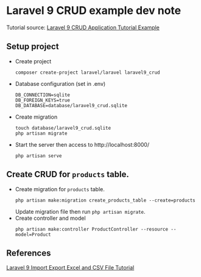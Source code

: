 # Laravel 9 CRUD example dev note

Tutorial source: [Laravel 9 CRUD Application Tutorial Example](https://www.itsolutionstuff.com/post/laravel-9-crud-application-tutorial-exampleexample.html)

## Setup project

* Create project
    ```shell
    composer create-project laravel/laravel laravel9_crud
    ```
* Database configuration (set in .env)
    ```shell
    DB_CONNECTION=sqlite
    DB_FOREIGN_KEYS=true
    DB_DATABASE=database/laravel9_crud.sqlite
    ```
* Create migration
    ```shell
    touch database/laravel9_crud.sqlite
    php artisan migrate
    ```
* Start the server then access to http://localhost:8000/
    ```shell
    php artisan serve
    ```

## Create CRUD for `products` table.

* Create migration for `products` table.
    ```shell
    php artisan make:migration create_products_table --create=products
    ```
    Update migration file then run `php artisan migrate`.
* Create controller and model
    ```shell
    php artisan make:controller ProductController --resource --model=Product
    ```
## References

[Laravel 9 Import Export Excel and CSV File Tutorial](https://www.itsolutionstuff.com/post/laravel-9-import-export-excel-and-csv-file-tutorialexample.htm)